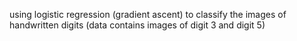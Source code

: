 
using logistic regression (gradient ascent) to classify the images of handwritten digits (data contains images of digit 3 and digit 5)
